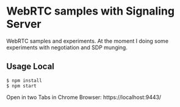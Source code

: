WebRTC samples with Signaling Server
==============

WebRTC samples and experiments. 
At the moment I doing some experiments with negotiation and SDP munging.

## Usage Local

```
$ npm install
$ npm start
```

Open in two Tabs in Chrome Browser: https://localhost:9443/


